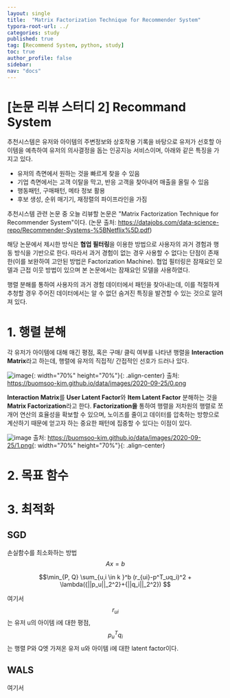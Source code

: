 ```yaml
---
layout: single
title:  "Matrix Factorization Technique for Recommender System"
typora-root-url: ../
categories: study
published: true
tag: [Recommend System, python, study]
toc: true
author_profile: false
sidebar: 
nav: "docs"
---
```

# [논문 리뷰 스터디 2] Recommand System

추천시스템은 유저와 아이템의 주변정보와 상호작용 기록을 바탕으로 유저가 선호할 아이템을 예측하여 유저의 의사결정을 돕는 인공지능 서비스이며, 아래와 같은 특징을 가지고 있다.

- 유저의 측면에서 원하는 것을 빠르게 찾을 수 있음
- 기업 측면에서는 고객 이탈을 막고, 반응 고객을 찾아내어 매출을 올릴 수 있음
- 행동패턴, 구매패턴, 메타 정보 활용
- 후보 생성, 순위 매기기, 재정렬의 파이프라인을 가짐

추천시스템 관련 논문 중 오늘 리뷰할 논문은 "Matrix Factorization Technique for Recommender System"이다.
(논문 출처: https://datajobs.com/data-science-repo/Recommender-Systems-%5BNetflix%5D.pdf)

해당 논문에서 제시한 방식은 **협업 필터링**을 이용한 방법으로 사용자의 과거 경험과 행동 방식을 기반으로 한다. 따라서 과거 경험이 없는 경우 사용할 수 없다는 단점이 존재한(이를 보완하여 고안된 방법은 Factorization Machine). 협업 필터링은 잠재요인 모델과 근접 이웃 방법이 있으며 본 논문에서는 잠재요인 모델을 사용하였다. 

행렬 분해를 통하여 사용자의 과거 경험 데이터에서 패턴을 찾아내는데, 이를 적절하게 추청할 경우 주어진 데이터에서는 알 수 없던 숨겨진 특징을 발견할 수 있는 것으로 알려져 있다.

  
# 1. 행렬 분해 
각 유저가 아이템에 대해 매긴 평점, 혹은 구매/ 클릭 여부를 나타낸 행렬을 **Interaction Matrix**라고 하는데, 행렬에 유저의 직접적/ 간접적인 선호가 드러나 있다.

![image](https://github.com/yujinp0/yujinp0.github.io/assets/138744622/7a3cffa4-fa4a-4114-aafb-994bbc4f7cf9){: width="70%" height="70%"}{: .align-center}
출처: https://buomsoo-kim.github.io/data/images/2020-09-25/0.png

**Interaction Matrix**를 **User Latent Factor**와 **Item Latent Factor** 분해하는 것을 **Matrix Factorization**라고 한다. **Factorization을** 통하여 행렬을 저차원의 행렬로 쪼개어 연산의 효율성을 확보할 수 있으며, 노이즈를 줄이고 데이터를 압축하는 방향으로 계산하기 때문에 얻고자 하는 중요한 패턴에 집중할 수 있다는 이점이 있다. 

![image](https://github.com/yujinp0/yujinp0.github.io/assets/138744622/50797d70-dfa3-44d4-bcd7-e1572125216b)
출처: https://buomsoo-kim.github.io/data/images/2020-09-25/1.png{: width="70%" height="70%"}{: .align-center}

# 2. 목표 함수

# 3. 최적화

## SGD
손실함수를 최소화하는 방법
$$Ax=b$$

$$\min_{P, Q} \sum_{u,i \in k }^b (r_{ui}-p^T_uq_i)^2 + \lambda({||p_u||_2^2}+{||q_i||_2^2}) $$

여기서 $$r_{ui}$$는 유저 u의 아이템 i에 대한 평점,  $$p^T_uq_i$$는 행렬 P와 Q엣 가져온 유저 u와 아이템 i에 대한 latent factor이다.
## WALS


여기서








































